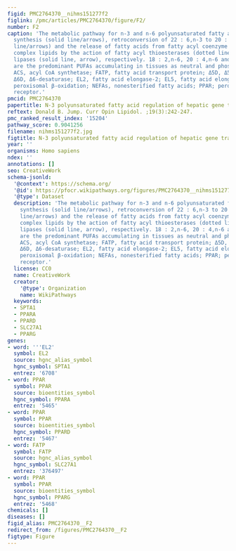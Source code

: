 ```yaml
---
figid: PMC2764370__nihms151277f2
figlink: /pmc/articles/PMC2764370/figure/F2/
number: F2
caption: 'The metabolic pathway for n-3 and n-6 polyunsaturated fatty acid (PUFA)
  synthesis (solid line/arrows), retroconversion of 22 : 6,n-3 to 20 : 5,n-3 (stippled
  line/arrows) and the release of fatty acids from fatty acyl coenzyme A (CoA) or
  complex lipids by the action of fatty acyl thioesterases (dotted line/arrow) or
  lipases (solid line, arrow), respectively. 18 : 2,n-6, 20 : 4,n-6 and 22 : 6,n-3
  are the predominant PUFAs accumulating in tissues as neutral and phospho-lipids.
  ACS, acyl CoA synthetase; FATP, fatty acid transport protein; Δ5D, Δ5-desaturase;
  Δ6D, Δ6-desaturase; EL2, fatty acid elongase-2; EL5, fatty acid elongase-5; pβ-Ox,
  peroxisomal β-oxidation; NEFAs, nonesterified fatty acids; PPAR; peroxisome proliferator-activated
  receptor.'
pmcid: PMC2764370
papertitle: N-3 polyunsaturated fatty acid regulation of hepatic gene transcription.
reftext: Donald B. Jump. Curr Opin Lipidol. ;19(3):242-247.
pmc_ranked_result_index: '15204'
pathway_score: 0.9041256
filename: nihms151277f2.jpg
figtitle: N-3 polyunsaturated fatty acid regulation of hepatic gene transcription
year: ''
organisms: Homo sapiens
ndex: ''
annotations: []
seo: CreativeWork
schema-jsonld:
  '@context': https://schema.org/
  '@id': https://pfocr.wikipathways.org/figures/PMC2764370__nihms151277f2.html
  '@type': Dataset
  description: 'The metabolic pathway for n-3 and n-6 polyunsaturated fatty acid (PUFA)
    synthesis (solid line/arrows), retroconversion of 22 : 6,n-3 to 20 : 5,n-3 (stippled
    line/arrows) and the release of fatty acids from fatty acyl coenzyme A (CoA) or
    complex lipids by the action of fatty acyl thioesterases (dotted line/arrow) or
    lipases (solid line, arrow), respectively. 18 : 2,n-6, 20 : 4,n-6 and 22 : 6,n-3
    are the predominant PUFAs accumulating in tissues as neutral and phospho-lipids.
    ACS, acyl CoA synthetase; FATP, fatty acid transport protein; Δ5D, Δ5-desaturase;
    Δ6D, Δ6-desaturase; EL2, fatty acid elongase-2; EL5, fatty acid elongase-5; pβ-Ox,
    peroxisomal β-oxidation; NEFAs, nonesterified fatty acids; PPAR; peroxisome proliferator-activated
    receptor.'
  license: CC0
  name: CreativeWork
  creator:
    '@type': Organization
    name: WikiPathways
  keywords:
  - SPTA1
  - PPARA
  - PPARD
  - SLC27A1
  - PPARG
genes:
- word: '''EL2'
  symbol: EL2
  source: hgnc_alias_symbol
  hgnc_symbol: SPTA1
  entrez: '6708'
- word: PPAR
  symbol: PPAR
  source: bioentities_symbol
  hgnc_symbol: PPARA
  entrez: '5465'
- word: PPAR
  symbol: PPAR
  source: bioentities_symbol
  hgnc_symbol: PPARD
  entrez: '5467'
- word: FATP
  symbol: FATP
  source: hgnc_alias_symbol
  hgnc_symbol: SLC27A1
  entrez: '376497'
- word: PPAR
  symbol: PPAR
  source: bioentities_symbol
  hgnc_symbol: PPARG
  entrez: '5468'
chemicals: []
diseases: []
figid_alias: PMC2764370__F2
redirect_from: /figures/PMC2764370__F2
figtype: Figure
---
```

